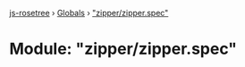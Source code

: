[js-rosetree](../README.md) › [Globals](../globals.md) › ["zipper/zipper.spec"](_zipper_zipper_spec_.md)

# Module: "zipper/zipper.spec"


